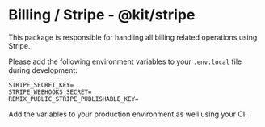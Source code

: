 # Billing / Stripe - @kit/stripe

This package is responsible for handling all billing related operations using Stripe.

Please add the following environment variables to your `.env.local` file during development:

```env
STRIPE_SECRET_KEY=
STRIPE_WEBHOOKS_SECRET=
REMIX_PUBLIC_STRIPE_PUBLISHABLE_KEY=
```

Add the variables to your production environment as well using your CI.